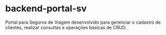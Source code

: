 # backend-portal-sv
Portal para Seguros de Viagem desenvolvido para gerenciar o cadastro de clientes, realizar consultas e operações básicas de CRUD.

